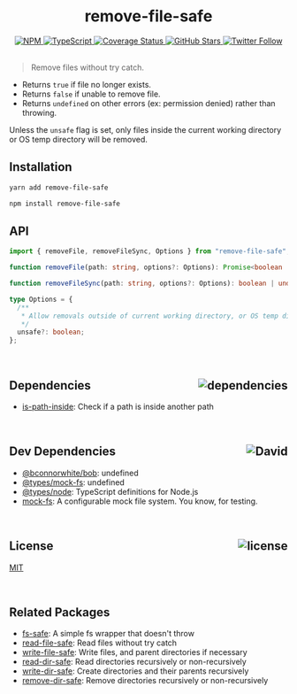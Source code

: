<div align="center">
  <h1>remove-file-safe</h1>
  <a href="https://npmjs.com/package/remove-file-safe">
    <img alt="NPM" src="https://img.shields.io/npm/v/remove-file-safe.svg">
  </a>
  <a href="https://github.com/bconnorwhite/remove-file-safe">
    <img alt="TypeScript" src="https://img.shields.io/github/languages/top/bconnorwhite/remove-file-safe.svg">
  </a>
  <a href='https://coveralls.io/github/bconnorwhite/remove-file-safe?branch=master'>
    <img alt="Coverage Status" src="https://img.shields.io/coveralls/github/bconnorwhite/remove-file-safe/badge.svg?branch=master">
  </a>
  <a href="https://github.com/bconnorwhite/remove-file-safe">
    <img alt="GitHub Stars" src="https://img.shields.io/github/stars/bconnorwhite/remove-file-safe?label=Stars%20Appreciated%21&style=social">
  </a>
  <a href="https://twitter.com/bconnorwhite">
    <img alt="Twitter Follow" src="https://img.shields.io/twitter/follow/bconnorwhite.svg?label=%40bconnorwhite&style=social">
  </a>
</div>

<br />

> Remove files without try catch.

- Returns `true` if file no longer exists.
- Returns `false` if unable to remove file.
- Returns `undefined` on other errors (ex: permission denied) rather than throwing.

Unless the `unsafe` flag is set, only files inside the current working directory or OS temp directory will be removed.

## Installation

```sh
yarn add remove-file-safe
```

```sh
npm install remove-file-safe
```

## API

```ts
import { removeFile, removeFileSync, Options } from "remove-file-safe";

function removeFile(path: string, options?: Options): Promise<boolean | undefined>;

function removeFileSync(path: string, options?: Options): boolean | undefined;

type Options = {
  /**
   * Allow removals outside of current working directory, or OS temp directory. Default: `false`
   */
  unsafe?: boolean;
};
```

<br />

<h2>Dependencies<img align="right" alt="dependencies" src="https://img.shields.io/david/bconnorwhite/remove-dir-safe.svg"></h2>

- [is-path-inside](https://www.npmjs.com/package/is-path-inside): Check if a path is inside another path

<br />

<h2>Dev Dependencies<img align="right" alt="David" src="https://img.shields.io/david/dev/bconnorwhite/remove-file-safe.svg"></h2>

- [@bconnorwhite/bob](https://www.npmjs.com/package/@bconnorwhite/bob): undefined
- [@types/mock-fs](https://www.npmjs.com/package/@types/mock-fs): undefined
- [@types/node](https://www.npmjs.com/package/@types/node): TypeScript definitions for Node.js
- [mock-fs](https://www.npmjs.com/package/mock-fs): A configurable mock file system.  You know, for testing.

<br />

<h2>License <img align="right" alt="license" src="https://img.shields.io/npm/l/remove-file-safe.svg"></h2>

[MIT](https://opensource.org/licenses/MIT)

<br />

## Related Packages

- [fs-safe](https://www.npmjs.com/package/fs-safe): A simple fs wrapper that doesn't throw
- [read-file-safe](https://www.npmjs.com/package/remove-file-safe): Read files without try catch
- [write-file-safe](https://www.npmjs.com/package/write-file-safe): Write files, and parent directories if necessary
- [read-dir-safe](https://www.npmjs.com/package/read-dir-safe): Read directories recursively or non-recursively
- [write-dir-safe](https://www.npmjs.com/package/write-dir-safe): Create directories and their parents recursively
- [remove-dir-safe](https://www.npmjs.com/package/remove-dir-safe): Remove directories recursively or non-recursively
